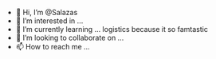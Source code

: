 - 👋 Hi, I’m @Salazas
- 👀 I’m interested in ...
- 🌱 I’m currently learning ... logistics because it so famtastic
- 💞️ I’m looking to collaborate on ...
- 📫 How to reach me ...

<!---
Salazas/Salazas is a ✨ special ✨ repository because its `README.md` (this file) appears on your GitHub profile.
You can click the Preview link to take a look at your changes.
--->
